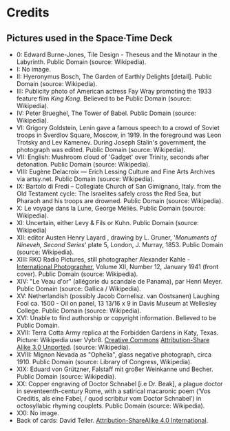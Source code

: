 # Credits

## Pictures used in the Space·Time Deck

 * 0: Edward Burne-Jones, Tile Design - Theseus and the Minotaur in the Labyrinth. Public Domain \(source: Wikipedia\).
 * I: No image.
 * II: Hyeronymus Bosch, The Garden of Earthly Delights \[detail\]. Public Domain \(source: Wikipedia\).
 * III: Publicity photo of American actress Fay Wray promoting the 1933 feature film _King Kong_. Believed to be Public Domain \(source: Wikipedia\).
 * IV: Peter Brueghel, The Tower of Babel. Public Domain \(source: Wikipedia\).
 * VI: Grigory Goldstein, Lenin gave a famous speech to a crowd of Soviet troops in Sverdlov Square, Moscow, in 1919. In the foreground was Leon Trotsky and Lev Kamenev. During Joseph Stalin's government, the photograph was edited. Public Domain \(source: Wikipedia\).
 * VII: English: Mushroom cloud of 'Gadget' over Trinity, seconds after detonation. Public Domain \(source: Wikipedia\).
 * VIII: Eugène Delacroix — Erich Lessing Culture and Fine Arts Archives via artsy.net. Public Domain \(source: Wikipedia\).
 * IX: Bartolo di Fredi – Collegiate Church of San Gimignano, Italy. from the Old Testament cycle: The Israelites safely cross the Red Sea, but Pharaoh and his troops are drowned. Public Domain \(source: Wikipedia\).
 * X: Le voyage dans la Lune, George Méliès. Public Domain \(source: Wikipedia\).
 * XI: Uncertain, either Levy & Fils or Kuhn. Public Domain \(source: Wikipedia\)
 * XII: editor Austen Henry Layard , drawing by L. Gruner, '_Monuments of Nineveh, Second Series_' plate 5, London, J. Murray, 1853. Public Domain \(source: Wikipedia\).
 * XIII: RKO Radio Pictures, still photographer Alexander Kahle - [International Photographer](https://archive.org/stream/internationalpho13holl#page/n4/mode/1up), Volume XII, Number 12, January 1941 \(front cover\). Public Domain \(source: Wikipedia\).
 * XIV: "Le Veau d'or" \(allégorie du scandale de Panama\), par Henri Meyer. Public Domain \(source: Gallica / Wikipedia\).
 * XV: Netherlandish \(possibly Jacob Cornelisz. van Oostsanen\) Laughing Fool ca. 1500 - Oil on panel, 13 13/16 x 9 in Davis Museum at Wellesley College. Public Domain \(source: Wikipedia\).
 * XVI: Unable to find authorship or copyright information. Believed to be Public Domain.
 * XVII: Terra Cotta Army replica at the Forbidden Gardens in Katy, Texas. Picture: Wikipedia user Vybr8. [Creative Commons](https://en.wikipedia.org/wiki/en:Creative_Commons) [Attribution-Share Alike 3.0 Unported](https://creativecommons.org/licenses/by-sa/3.0/deed.en). \(source: Wikipedia\).
 * XVIII: Mignon Nevada as "Ophelia", glass negative photograph, circa 1910. Public Domain \(source: Library of Congress, Wikipedia\).
 * XIX: Eduard von Grützner, Falstaff mit großer Weinkanne und Becher. Public Domain \(source: Wikipedia\).
 * XX: Copper engraving of Doctor Schnabel \[i.e Dr. Beak\], a plague doctor in seventeenth-century Rome, with a satirical macaronic poem \(‘Vos Creditis, als eine Fabel, / quod scribitur vom Doctor Schnabel’\) in octosyllabic rhyming couplets. Public Domain \(source: Wikipedia\).
 * XXI: No image.
 * Back of cards: David Teller. [Attribution-ShareAlike 4.0 International](http://creativecommons.org/licenses/by-sa/4.0/).